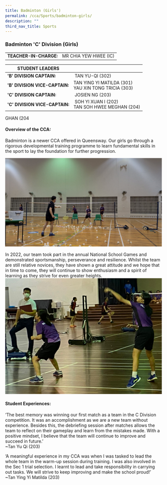 ```yaml
---
title: Badminton (Girls')
permalink: /cca/Sports/badminton-girls/
description: ""
third_nav_title: Sports
---
```

### Badminton 'C' Division (Girls)

|  	|  	|
|---	|---	|
| **TEACHER-IN-CHARGE:** 	| MR CHIA YEW HWEE  (IC)|


| STUDENT LEADERS 	|  	|
|---	|---	|
| **'B' DIVISION CAPTAIN:** 	|  TAN YU-QI (302)	|
| **'B' DIVISION VICE-CAPTAIN:** 	| TAN YING YI MATILDA (301)<BR>YAU XIN TONG TRICIA (303)	|
| **'C' DIVISION CAPTAIN:** 	|  JOSIEN NG (203)	|
| **'C' DIVISION VICE-CAPTAIN:** 	|  SOH YI XUAN I (202)<BR>TAN SOH HWEE MEGHAN (204)	|
GHAN (204

#### Overview of the CCA:   

Badminton is a newer CCA offered in Queensway. Our girls go through a rigorous developmental training programme to learn fundamental skills in the sport to lay the foundation for further progression.

![](/images/Badminton%201-Specific%20Skill%20-%20feeding%20to%20beginners.jpg)

In 2022, our team took part in the annual National School Games and demonstrated sportsmanship, perseverance and resilience. Whilst the team are still relative novices, they have shown a great attitude and we hope that in time to come, they will continue to show enthusiasm and a spirit of learning as they strive for even greater heights.
![](/images/Badminton%202-NSG%20Competition%20-%20Chia%20Yew%20Hwee.jpeg)

#### Student Experiences:
  
‘The best memory was winning our first match as a team in the C Division competition. It was an accomplishment as we are a new team without experience. Besides this, the debriefing session after matches allows the team to reflect on their gameplay and learn from the mistakes made. With a positive mindset, I believe that the team will continue to improve and succeed in future.’
<br>
~Tan Yu Qi (203)

‘A meaningful experience in my CCA was when I was tasked to lead the whole team in the warm-up session during training. I was also involved in the Sec 1 trial selection. I learnt to lead and take responsibility in carrying out tasks. We will strive to keep improving and make the school proud!’
<br>~Tan Ying Yi Matilda (203)